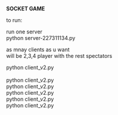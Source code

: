 **SOCKET GAME**                                    <br />

to run:                                            <br />

run one server                                     <br />
python server-227311134.py                         <br />

as mnay clients as u want                          <br />
will be 2,3,4 player with the rest spectators      <br />

python client_v2.py                                <br />  
python client_v2.py                                <br />
python client_v2.py                                <br />
python client_v2.py                                <br />
python client_v2.py                                <br />
python client_v2.py                                 <br />

